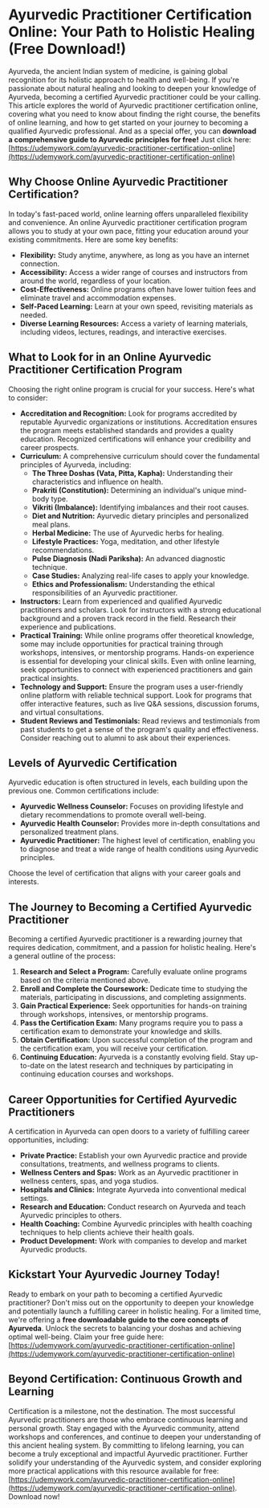 # Ayurvedic Practitioner Certification Online: Your Path to Holistic Healing (Free Download!)

Ayurveda, the ancient Indian system of medicine, is gaining global recognition for its holistic approach to health and well-being.  If you're passionate about natural healing and looking to deepen your knowledge of Ayurveda, becoming a certified Ayurvedic practitioner could be your calling. This article explores the world of Ayurvedic practitioner certification online, covering what you need to know about finding the right course, the benefits of online learning, and how to get started on your journey to becoming a qualified Ayurvedic professional. And as a special offer, you can **download a comprehensive guide to Ayurvedic principles for free!**  Just click here: [https://udemywork.com/ayurvedic-practitioner-certification-online](https://udemywork.com/ayurvedic-practitioner-certification-online)

## Why Choose Online Ayurvedic Practitioner Certification?

In today's fast-paced world, online learning offers unparalleled flexibility and convenience. An online Ayurvedic practitioner certification program allows you to study at your own pace, fitting your education around your existing commitments. Here are some key benefits:

*   **Flexibility:** Study anytime, anywhere, as long as you have an internet connection.
*   **Accessibility:** Access a wider range of courses and instructors from around the world, regardless of your location.
*   **Cost-Effectiveness:** Online programs often have lower tuition fees and eliminate travel and accommodation expenses.
*   **Self-Paced Learning:** Learn at your own speed, revisiting materials as needed.
*   **Diverse Learning Resources:** Access a variety of learning materials, including videos, lectures, readings, and interactive exercises.

## What to Look for in an Online Ayurvedic Practitioner Certification Program

Choosing the right online program is crucial for your success. Here's what to consider:

*   **Accreditation and Recognition:** Look for programs accredited by reputable Ayurvedic organizations or institutions. Accreditation ensures the program meets established standards and provides a quality education.  Recognized certifications will enhance your credibility and career prospects.
*   **Curriculum:**  A comprehensive curriculum should cover the fundamental principles of Ayurveda, including:
    *   **The Three Doshas (Vata, Pitta, Kapha):** Understanding their characteristics and influence on health.
    *   **Prakriti (Constitution):** Determining an individual's unique mind-body type.
    *   **Vikriti (Imbalance):** Identifying imbalances and their root causes.
    *   **Diet and Nutrition:** Ayurvedic dietary principles and personalized meal plans.
    *   **Herbal Medicine:**  The use of Ayurvedic herbs for healing.
    *   **Lifestyle Practices:**  Yoga, meditation, and other lifestyle recommendations.
    *   **Pulse Diagnosis (Nadi Pariksha):** An advanced diagnostic technique.
    *   **Case Studies:** Analyzing real-life cases to apply your knowledge.
    *   **Ethics and Professionalism:**  Understanding the ethical responsibilities of an Ayurvedic practitioner.
*   **Instructors:**  Learn from experienced and qualified Ayurvedic practitioners and scholars.  Look for instructors with a strong educational background and a proven track record in the field. Research their experience and publications.
*   **Practical Training:** While online programs offer theoretical knowledge, some may include opportunities for practical training through workshops, intensives, or mentorship programs.  Hands-on experience is essential for developing your clinical skills. Even with online learning, seek opportunities to connect with experienced practitioners and gain practical insights.
*   **Technology and Support:**  Ensure the program uses a user-friendly online platform with reliable technical support.  Look for programs that offer interactive features, such as live Q&A sessions, discussion forums, and virtual consultations.
*   **Student Reviews and Testimonials:**  Read reviews and testimonials from past students to get a sense of the program's quality and effectiveness. Consider reaching out to alumni to ask about their experiences.

## Levels of Ayurvedic Certification

Ayurvedic education is often structured in levels, each building upon the previous one. Common certifications include:

*   **Ayurvedic Wellness Counselor:**  Focuses on providing lifestyle and dietary recommendations to promote overall well-being.
*   **Ayurvedic Health Counselor:**  Provides more in-depth consultations and personalized treatment plans.
*   **Ayurvedic Practitioner:**  The highest level of certification, enabling you to diagnose and treat a wide range of health conditions using Ayurvedic principles.

Choose the level of certification that aligns with your career goals and interests.

## The Journey to Becoming a Certified Ayurvedic Practitioner

Becoming a certified Ayurvedic practitioner is a rewarding journey that requires dedication, commitment, and a passion for holistic healing. Here's a general outline of the process:

1.  **Research and Select a Program:**  Carefully evaluate online programs based on the criteria mentioned above.
2.  **Enroll and Complete the Coursework:**  Dedicate time to studying the materials, participating in discussions, and completing assignments.
3.  **Gain Practical Experience:** Seek opportunities for hands-on training through workshops, intensives, or mentorship programs.
4.  **Pass the Certification Exam:**  Many programs require you to pass a certification exam to demonstrate your knowledge and skills.
5.  **Obtain Certification:**  Upon successful completion of the program and the certification exam, you will receive your certification.
6.  **Continuing Education:**  Ayurveda is a constantly evolving field. Stay up-to-date on the latest research and techniques by participating in continuing education courses and workshops.

## Career Opportunities for Certified Ayurvedic Practitioners

A certification in Ayurveda can open doors to a variety of fulfilling career opportunities, including:

*   **Private Practice:**  Establish your own Ayurvedic practice and provide consultations, treatments, and wellness programs to clients.
*   **Wellness Centers and Spas:**  Work as an Ayurvedic practitioner in wellness centers, spas, and yoga studios.
*   **Hospitals and Clinics:**  Integrate Ayurveda into conventional medical settings.
*   **Research and Education:**  Conduct research on Ayurveda and teach Ayurvedic principles to others.
*   **Health Coaching:**  Combine Ayurvedic principles with health coaching techniques to help clients achieve their health goals.
*   **Product Development:**  Work with companies to develop and market Ayurvedic products.

## Kickstart Your Ayurvedic Journey Today!

Ready to embark on your path to becoming a certified Ayurvedic practitioner? Don't miss out on the opportunity to deepen your knowledge and potentially launch a fulfilling career in holistic healing. For a limited time, we're offering a **free downloadable guide to the core concepts of Ayurveda**.  Unlock the secrets to balancing your doshas and achieving optimal well-being.  Claim your free guide here: [https://udemywork.com/ayurvedic-practitioner-certification-online](https://udemywork.com/ayurvedic-practitioner-certification-online)

##  Beyond Certification: Continuous Growth and Learning

Certification is a milestone, not the destination. The most successful Ayurvedic practitioners are those who embrace continuous learning and personal growth. Stay engaged with the Ayurvedic community, attend workshops and conferences, and continue to deepen your understanding of this ancient healing system. By committing to lifelong learning, you can become a truly exceptional and impactful Ayurvedic practitioner. Further solidify your understanding of the Ayurvedic system, and consider exploring more practical applications with this resource available for free: [https://udemywork.com/ayurvedic-practitioner-certification-online](https://udemywork.com/ayurvedic-practitioner-certification-online). Download now!
